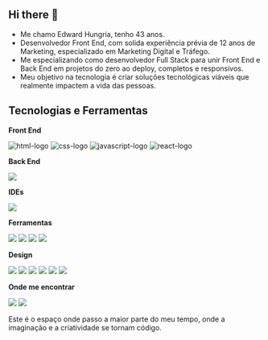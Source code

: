 ## Hi there 👋

- Me chamo Edward Hungria, tenho 43 anos.
- Desenvolvedor Front End, com solida experiência prévia de 12 anos de Marketing, especializado em Marketing Digital e 
Tráfego.
- Me especializando como desenvolvedor Full Stack para unir Front End e Back End em projetos do zero ao deploy, completos e responsivos.
- Meu objetivo na tecnologia é criar soluções tecnológicas viáveis que realmente impactem a vida das pessoas.

## Tecnologias e Ferramentas

**Front End**

<img src="https://img.shields.io/badge/HTML5-E34F26?style=for-the-badge&logo=html5&logoColor=white" alt="html-logo"/> <img src="https://img.shields.io/badge/CSS3-1572B6?style=for-the-badge&logo=css3&logoColor=white" alt="css-logo"/> <img src="https://img.shields.io/badge/JavaScript-323330?style=for-the-badge&logo=javascript&logoColor=F7DF1E" alt="javascript-logo"/> <img src="https://img.shields.io/badge/React-20232A?style=for-the-badge&logo=react&logoColor=61DAFB" alt="react-logo"/>

**Back End**

<img src="https://img.shields.io/badge/Node%20js-339933?style=for-the-badge&logo=nodedotjs&logoColor=white">

**IDEs**

<img src="https://img.shields.io/badge/VSCode-0078D4?style=for-the-badge&logo=visual%20studio%20code&logoColor=white">

**Ferramentas**

<img src="https://img.shields.io/badge/GIT-E44C30?style=for-the-badge&logo=git&logoColor=white"> <img src="https://img.shields.io/badge/GitHub-100000?style=for-the-badge&logo=github&logoColor=white"> <img src="https://img.shields.io/badge/Trello-0052CC?style=for-the-badge&logo=trello&logoColor=white"> <img src="https://img.shields.io/badge/Notion-000000?style=for-the-badge&logo=notion&logoColor=white"> 

**Design**

<img src="https://img.shields.io/badge/Behance-0054F7?style=for-the-badge&logo=behance&logoColor=white"> <img src="https://img.shields.io/badge/Figma-F24E1E?style=for-the-badge&logo=figma&logoColor=white"> <img src="https://img.shields.io/badge/Adobe%20Photoshop-31A8FF?style=for-the-badge&logo=Adobe%20Photoshop&logoColor=black"> <img src="https://img.shields.io/badge/Adobe%20Lightroom-31A8FF?style=for-the-badge&logo=Adobe%20Lightroom&logoColor=white"> <img src="https://img.shields.io/badge/Adobe%20InDesign-FF3366?style=for-the-badge&logo=Adobe%20InDesign&logoColor=white"> <img src="https://img.shields.io/badge/Adobe%20Illustrator-FF9A00?style=for-the-badge&logo=adobe%20illustrator&logoColor=white">

**Onde me encontrar**

<img src="https://img.shields.io/badge/LinkedIn-0077B5?style=for-the-badge&logo=linkedin&logoColor=white"> <img src="https://img.shields.io/badge/WhatsApp-25D366?style=for-the-badge&logo=whatsapp&logoColor=white">


Este é o espaço onde passo a maior parte do meu tempo, onde a imaginação e a criatividade se tornam código.

<!--
**edwardhungria-dev/edwardhungria-dev** is a ✨ _special_ ✨ repository because its `README.md` (this file) appears on your GitHub profile.

Here are some ideas to get you started:

- 🔭 I’m currently working on ...
- 🌱 I’m currently learning ...
- 👯 I’m looking to collaborate on ...
- 🤔 I’m looking for help with ...
- 💬 Ask me about ...
- 📫 How to reach me: ...
- 😄 Pronouns: ...
- ⚡ Fun fact: ...
-->
